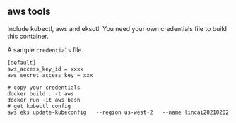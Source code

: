 ## aws tools
Include kubectl, aws and eksctl. You need your own credentials file to build this container.

A sample `credentials` file.
```
[default]
aws_access_key_id = xxxx
aws_secret_access_key = xxx
```

```
# copy your credentials
docker build . -t aws
docker run -it aws bash
# get kubectl config
aws eks update-kubeconfig   --region us-west-2   --name lincai20210202
```